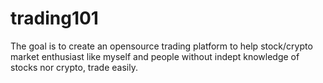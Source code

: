 # trading101
The goal is to create an opensource trading platform to help stock/crypto market enthusiast like myself and people without indept knowledge of stocks nor crypto, trade easily.
